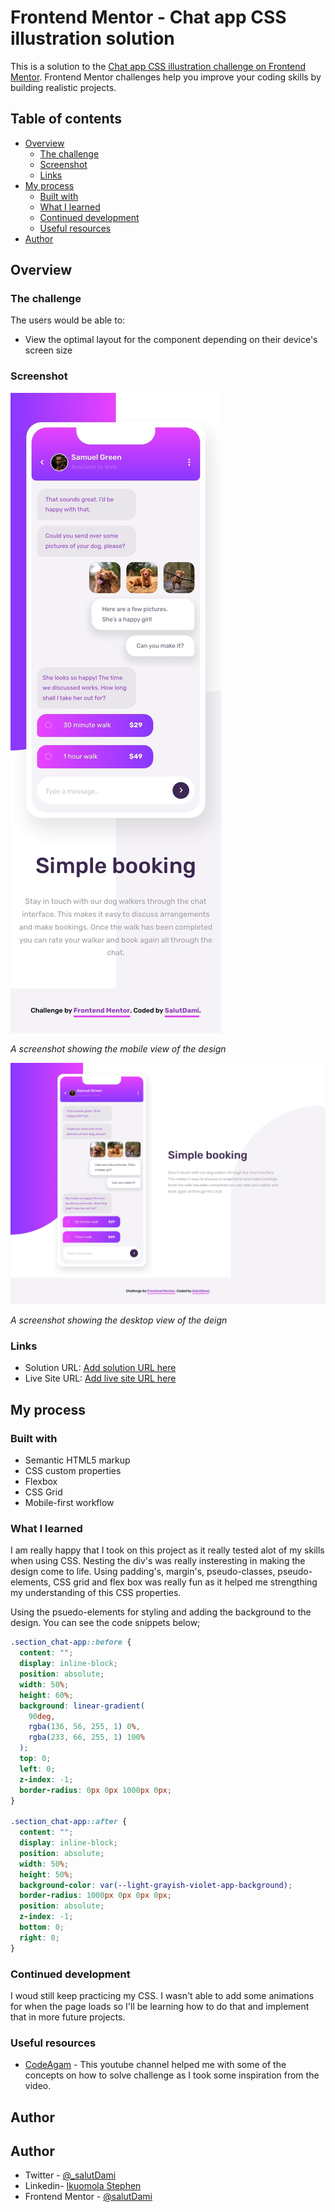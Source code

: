 # Frontend Mentor - Chat app CSS illustration solution

This is a solution to the [Chat app CSS illustration challenge on Frontend Mentor](https://www.frontendmentor.io/challenges/chat-app-css-illustration-O5auMkFqY). Frontend Mentor challenges help you improve your coding skills by building realistic projects.

## Table of contents

- [Overview](#overview)
  - [The challenge](#the-challenge)
  - [Screenshot](#screenshot)
  - [Links](#links)
- [My process](#my-process)
  - [Built with](#built-with)
  - [What I learned](#what-i-learned)
  - [Continued development](#continued-development)
  - [Useful resources](#useful-resources)
- [Author](#author)

## Overview

### The challenge

The users would be able to:

- View the optimal layout for the component depending on their device's screen size

### Screenshot

![Mobile View](./screenshots/Mobile.jpeg)

_A screenshot showing the mobile view of the design_

![Desktop View](./screenshots/Desktop.jpeg)

_A screenshot showing the desktop view of the deign_

### Links

- Solution URL: [Add solution URL here](https://github.com/TraversetheDOM/chat-app)
- Live Site URL: [Add live site URL here](https://TraversetheDOM.github.io/chat-app/)

## My process

### Built with

- Semantic HTML5 markup
- CSS custom properties
- Flexbox
- CSS Grid
- Mobile-first workflow

### What I learned

I am really happy that I took on this project as it really tested alot of my skills when using CSS. Nesting the div's was really insteresting in making the design come to life. Using padding's, margin's, pseudo-classes, pseudo-elements, CSS grid and flex box was really fun as it helped me strengthing my understanding of this CSS properties.

Using the psuedo-elements for styling and adding the background to the design. You can see the code snippets below;

```css
.section_chat-app::before {
  content: "";
  display: inline-block;
  position: absolute;
  width: 50%;
  height: 60%;
  background: linear-gradient(
    90deg,
    rgba(136, 56, 255, 1) 0%,
    rgba(233, 66, 255, 1) 100%
  );
  top: 0;
  left: 0;
  z-index: -1;
  border-radius: 0px 0px 1000px 0px;
}

.section_chat-app::after {
  content: "";
  display: inline-block;
  position: absolute;
  width: 50%;
  height: 50%;
  background-color: var(--light-grayish-violet-app-background);
  border-radius: 1000px 0px 0px 0px;
  position: absolute;
  z-index: -1;
  bottom: 0;
  right: 0;
}
```

### Continued development

I woud still keep practicing my CSS. I wasn't able to add some animations for when the page loads so I'll be learning how to do that and implement that in more future projects.

### Useful resources

- [CodeAgam](https://www.youtube.com/watch?v=3snWNzmbpus) - This youtube channel helped me with some of the concepts on how to solve challenge as I took some inspiration from the video.

## Author

## Author

- Twitter - [@\_salutDami](https://www.twitter.com/_salutDami)
- Linkedin- [Ikuomola Stephen](https://www.linkedin.com/in/ikuomola-stephen/)
- Frontend Mentor - [@salutDami](https://www.frontendmentor.io/profile/salutDami)
